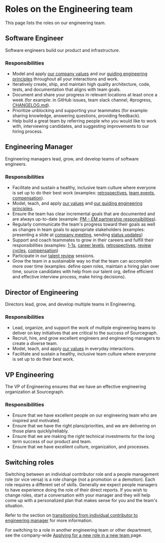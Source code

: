 # Roles on the Engineering team

This page lists the roles on our engineering team.

## Software Engineer

Software engineers build our product and infrastructure.

### Responsibilities

- Model and apply [our company values](../company/values.md) and our [guiding engineering principles](index.md#guiding-principles) throughout all your interactions and work.
- Iteratively create, ship, and maintain high quality architecture, code, tests, and documentation that aligns with team goals.
- Document and share your progress in relevant locations at least once a week (for example: in GitHub issues, team slack channel, #progress, [CHANGELOG.md](https://github.com/sourcegraph/sourcegraph/blob/main/CHANGELOG.md)).
- Prioritize unblocking and supporting your teammates (for example: sharing knowledge, answering questions, providing feedback).
- Help build a great team by referring people who you would like to work with, interviewing candidates, and suggesting improvements to our hiring process.

## Engineering Manager

Engineering managers lead, grow, and develop teams of software engineers.

### Responsibilities

- Facilitate and sustain a healthy, inclusive team culture where everyone is set up to do their best work (examples: [retrospectives](../retrospectives/index.md), [team events](../people-ops/travel.md#team-events), [compensation](../people-ops/compensation/index.md)).
- Model, teach, and apply [our values](../company/values.md) and [our guiding engineering principles](../index.md#guiding-principles).
- Ensure the team has clear incremental goals that are documented and are always up-to-date (example: [PM – EM partnership responsibilities](../product/roles/product_manager_engineering_manager_responsibilities.md)).
- Regularly communicate the team's progress toward their goals as well as changes in team goals to appropriate stakeholders (examples: presenting a slide at [company meeting](../communication/company_meeting.md), sending [status updates](engineering-management.md#status-updates))
- Support and coach teammates to grow in their careers and fulfill their responsibilities (examples: [1-1s](../leadership/1-1.md), [career levels](./career-development/framework.md), [retrospectives](../retrospectives/index.md), [review cycles](../people-ops/review-cycles/index.md), [compensation](../people-ops/compensation/index.md))
- Participate in our [talent review](career-development/talent-review-process.md) sessions.
- Grow the team in a sustainable way so that the team can accomplish more over time (examples: define open roles, maintain a hiring plan over time, source candidates with help from our talent org, define efficient and effective interview process, make hiring decisions).

## Director of Engineering

Directors lead, grow, and develop multiple teams in Engineering.

### Responsibilities

- Lead, organize, and support the work of multiple engineering teams to deliver on key initiatives that are critical to the success of Sourcegraph.
- Recruit, hire, and grow excellent engineers and engineering managers to create a diverse team.
- Model, teach, and apply [our values](../company/values.md) in everyday interactions.
- Facilitate and sustain a healthy, inclusive team culture where everyone is set up to do their best work.

## VP Engineering

The VP of Engineering ensures that we have an effective engineering organization at Sourcegraph.

### Responsibilities

- Ensure that we have excellent people on our engineering team who are inspired and motivated.
- Ensure that we have the right plans/priorities, and we are delivering on those plans quickly/reliably.
- Ensure that we are making the right technical investments for the long term success of our product and team.
- Ensure that we have excellent culture, organization, and processes.

## Switching roles

Switching between an individual contributor role and a people management role (or vice versa) is a role change (not a promotion or a demotion). Each role requires a different set of skills. Generally we expect people managers to have experience doing the role of their direct reports. If you wish to change roles, start a conversation with your manager and they will help come up with a personalized plan that makes sense for you and the team's situation.

Refer to the section on [transitioning from individual contributor to engineering manager](engineering-management.md##transitioning-from-individual-contributor-to-engineering-manager) for more information.

For switching to a role in another engineering team or other department, see the company-wide [Applying for a new role in a new team
](../people-ops/switching-teams.md) page.
